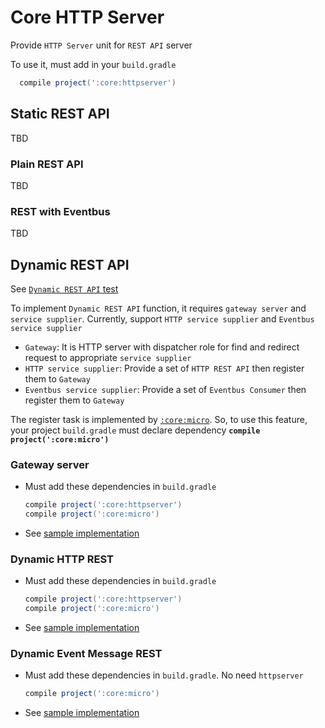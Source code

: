 # Core HTTP Server

Provide `HTTP Server` unit for `REST API` server

To use it, must add in your `build.gradle`

```gradle
  compile project(':core:httpserver')
```

## Static REST API

TBD

### Plain REST API

TBD

### REST with Eventbus

TBD

## Dynamic REST API

See [`Dynamic REST API` test](src/test/java/com/nubeiot/core/http/dynamic)

To implement `Dynamic REST API` function, it requires `gateway server` and `service supplier`. Currently, support `HTTP service supplier` and `Eventbus service supplier`

- `Gateway`: It is HTTP server with dispatcher role for find and redirect request to appropriate `service supplier` 
- `HTTP service supplier`: Provide a set of `HTTP REST API` then register them to `Gateway`
- `Eventbus service supplier`: Provide a set of `Eventbus Consumer` then register them to `Gateway`

The register task is implemented by [`:core:micro`](../micro/README.md). So, to use this feature, your project `build.gradle` must declare dependency **`compile project(':core:micro')`**

### Gateway server

- Must add these dependencies in `build.gradle`

  ```gradle
  compile project(':core:httpserver')
  compile project(':core:micro')
  ```

- See [sample implementation](src/test/java/com/nubeiot/core/http/dynamic/mock/GatewayServer.java)

### Dynamic HTTP REST

- Must add these dependencies in `build.gradle`

  ```gradle
  compile project(':core:httpserver')
  compile project(':core:micro')
  ```

- See [sample implementation](src/test/java/com/nubeiot/core/http/dynamic/mock/HttpServiceServer.java)

### Dynamic Event Message REST

- Must add these dependencies in `build.gradle`. No need `httpserver`

  ```gradle
  compile project(':core:micro')
  ```

- See [sample implementation](src/test/java/com/nubeiot/core/http/dynamic/mock/EventMessageService.java)
